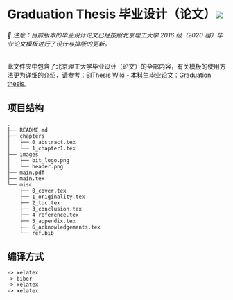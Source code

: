 # Graduation Thesis 毕业设计（论文）![](https://raw.githubusercontent.com/BITNP/BIThesis/master/assets/bithesis_badge_solid.svg?sanitize=true)

<h6>🚩 注意：目前版本的毕业设计论文已经按照北京理工大学 2016 级（2020 届）毕业论文模板进行了设计与排版的更新。</h6>

此文件夹中包含了北京理工大学毕业设计（论文）的全部内容，有关模板的使用方法更为详细的介绍，请参考：[BIThesis Wiki - 本科生毕业论文：Graduation thesis](https://bithesis.bitnp.net/guide/3-templates/final-graduation-thesis)。

## 项目结构

```
.
├── README.md
├── chapters
│   ├── 0_abstract.tex
│   └── 1_chapter1.tex
├── images
│   ├── bit_logo.png
│   └── header.png
├── main.pdf
├── main.tex
└── misc
    ├── 0_cover.tex
    ├── 1_originality.tex
    ├── 2_toc.tex
    ├── 3_conclusion.tex
    ├── 4_reference.tex
    ├── 5_appendix.tex
    ├── 6_acknowledgements.tex
    └── ref.bib
```

## 编译方式

```
-> xelatex
-> biber
-> xelatex
-> xelatex
```

